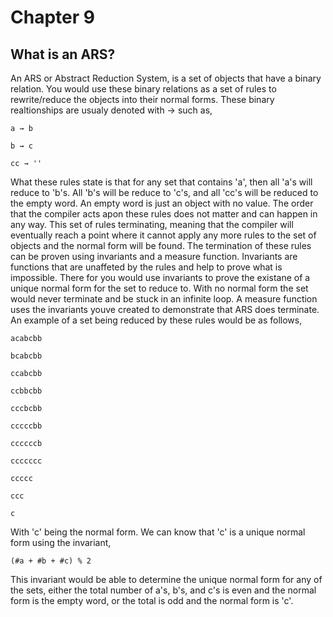 # Chapter 9
## What is an ARS?
An ARS or Abstract Reduction System, is a set of objects that have a binary relation. You would use these binary relations as a set of rules to rewrite/reduce the objects into their normal forms. These binary realtionships are usualy denoted with → such as,

`a → b`

`b → c`

`cc → ''`

What these rules state is that for any set that contains 'a', then all 'a's will reduce to 'b's. All 'b's will be reduce to 'c's, and all 'cc's will be reduced to the empty word. An empty word is just an object with no value. The order that the compiler acts apon these rules does not matter and can happen in any way. This set of rules terminating, meaning that the compiler will eventually reach a point where it cannot apply any more rules to the set of objects and the normal form will be found. The termination of these rules can be proven using invariants and a measure function. Invariants are functions that are unaffeted by the rules and help to prove what is impossible. There for you would use invariants to prove the existane of a unique normal form for the set to reduce to. With no normal form the set would never terminate and be stuck in an infinite loop. A measure function uses the invariants youve created to demonstrate that ARS does terminate. An example of a set being reduced by these rules would be as follows,

`acabcbb`

`bcabcbb`

`ccabcbb`

`ccbbcbb`

`cccbcbb`

`cccccbb`

`ccccccb`

`ccccccc`

`ccccc`

`ccc`

`c`

With 'c' being the normal form. We can know that 'c' is a unique normal form using the invariant,

`(#a + #b + #c) % 2`

This invariant would be able to determine the unique normal form for any of the sets, either the total number of a's, b's, and c's is even and the normal form is the empty word, or the total is odd and the normal form is 'c'. 
